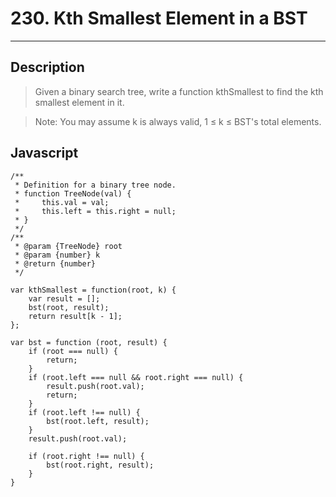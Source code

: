 # 230. Kth Smallest Element in a BST

---

## Description

> Given a binary search tree, write a function kthSmallest to find the kth smallest element in it.

> Note:
> You may assume k is always valid, 1 ≤ k ≤ BST's total elements.

## Javascript

```
/**
 * Definition for a binary tree node.
 * function TreeNode(val) {
 *     this.val = val;
 *     this.left = this.right = null;
 * }
 */
/**
 * @param {TreeNode} root
 * @param {number} k
 * @return {number}
 */

var kthSmallest = function(root, k) {
    var result = [];
    bst(root, result);
    return result[k - 1];
};

var bst = function (root, result) {
    if (root === null) {
        return;
    }
    if (root.left === null && root.right === null) {
        result.push(root.val);
        return;
    }
    if (root.left !== null) {
        bst(root.left, result);
    }
    result.push(root.val);

    if (root.right !== null) {
        bst(root.right, result);
    }
}
```
